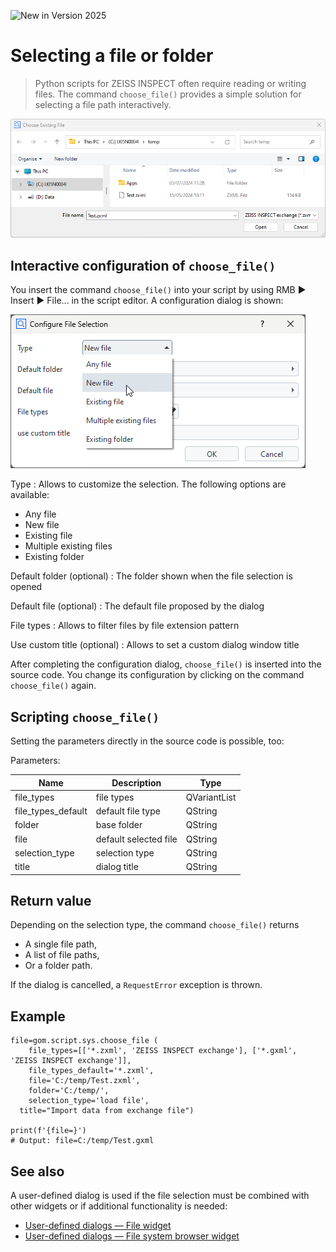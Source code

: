 ![New in Version 2025](https://img.shields.io/badge/New-Version_2025-orange)

# Selecting a file or folder

> Python scripts for ZEISS INSPECT often require reading or writing files. The command `choose_file()` provides a simple solution for selecting a file path interactively.

![Choose file dialog](assets/choose_file_dialog.png)

## Interactive configuration of `choose_file()`

You insert the command `choose_file()` into your script by using RMB ► Insert ► File... in the script editor. A configuration dialog is shown:

![Configure File Selection](assets/configure_file_selection.png)

Type
: Allows to customize the selection. The following options are available:
  * Any file
  * New file
  * Existing file
  * Multiple existing files
  * Existing folder

Default folder (optional)
: The folder shown when the file selection is opened
 
Default file (optional)
: The default file proposed by the dialog
 
File types
: Allows to filter files by file extension pattern

Use custom title (optional)
: Allows to set a custom dialog window title

After completing the configuration dialog, `choose_file()` is inserted into the source code. You change its configuration by clicking on the command `choose_file()` again.

## Scripting `choose_file()`
 
 Setting the parameters directly in the source code is possible, too:

Parameters:
 
| Name               | Description           | Type         |
| -------------------|-----------------------|--------------|
| file_types         | file types            | QVariantList |      
| file_types_default | default file type     | QString      |      
| folder             | base folder           | QString      |      
| file               | default selected file | QString      |      
| selection_type     | selection type        | QString      |
| title              | dialog title          | QString      |

## Return value

Depending on the selection type, the command `choose_file()` returns

* A single file path,
* A list of file paths,
* Or a folder path.

If the dialog is cancelled, a `RequestError` exception is thrown.

## Example

```{code-block} python
file=gom.script.sys.choose_file (
	file_types=[['*.zxml', 'ZEISS INSPECT exchange'], ['*.gxml', 'ZEISS INSPECT exchange']], 
	file_types_default='*.zxml', 
	file='C:/temp/Test.zxml', 
	folder='C:/temp/', 
	selection_type='load file',
  title="Import data from exchange file")

print(f'{file=}')
# Output: file=C:/temp/Test.gxml
```

## See also

A user-defined dialog is used if the file selection must be combined with other widgets or if additional functionality is needed:
* [User-defined dialogs &mdash; File widget](user_defined_dialogs.md#file-widget)
* [User-defined dialogs &mdash; File system browser widget](user_defined_dialogs.md#file-system-browser-widget)
